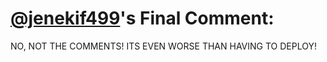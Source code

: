 # [@jenekif499](https://replit.com/@jenekif499)'s Final Comment:

NO, NOT THE COMMENTS! ITS EVEN WORSE THAN HAVING TO DEPLOY!